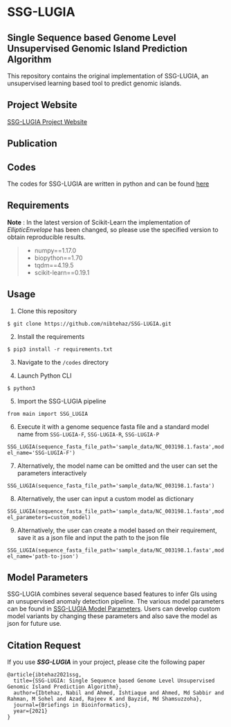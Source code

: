 # SSG-LUGIA
## Single Sequence based Genome Level Unsupervised Genomic Island Prediction Algorithm

This repository contains the original implementation of SSG-LUGIA, an unsupervised learning based tool to predict genomic islands.

## Project Website

[SSG-LUGIA Project Website](https://nibtehaz.github.io/SSG-LUGIA)

## Publication

## Codes

The codes for SSG-LUGIA are written in python and can be found [here](https://github.com/nibtehaz/SSG-LUGIA/tree/master/codes)


## Requirements

**Note** : In the latest version of Scikit-Learn the implementation of *EllipticEnvelope* has been changed, so please use the specified version to obtain reproducible results.

> * numpy==1.17.0
> * biopython==1.70
> * tqdm==4.19.5
> * scikit-learn==0.19.1


## Usage

1. Clone this repository

```$ git clone https://github.com/nibtehaz/SSG-LUGIA.git```

2. Install the requirements

```$ pip3 install -r requirements.txt```

3. Navigate to the ```/codes``` directory

4. Launch Python CLI

``` $ python3 ```

5. Import the SSG-LUGIA pipeline

```from main import SSG_LUGIA```

6. Execute it with a genome sequence fasta file and a standard model name from ```SSG-LUGIA-F```, ```SSG-LUGIA-R```, ```SSG-LUGIA-P```


```SSG_LUGIA(sequence_fasta_file_path='sample_data/NC_003198.1.fasta',model_name='SSG-LUGIA-F')```

7. Alternatively, the model name can be omitted and the user can set the parameters interactively

```SSG_LUGIA(sequence_fasta_file_path='sample_data/NC_003198.1.fasta')```

8. Alternatively, the user can input a custom model as dictionary

```SSG_LUGIA(sequence_fasta_file_path='sample_data/NC_003198.1.fasta',model_parameters=custom_model)```

9. Alternatively, the user can create a model based on their requirement, save it as a json file and input the path to the json file

```SSG_LUGIA(sequence_fasta_file_path='sample_data/NC_003198.1.fasta',model_name='path-to-json')```


## Model Parameters

SSG-LUGIA combines several sequence based features to infer GIs using an unsupervised anomaly detection pipeline. The various model parameters can be found in [SSG-LUGIA Model Parameters](https://nibtehaz.github.io/SSG-LUGIA/params). Users can develop custom model variants by changing these parameters and also save the model as json for future use.


## Citation Request

If you use ***SSG-LUGIA*** in your project, please cite the following paper

```
@article{ibtehaz2021ssg,
  title={SSG-LUGIA: Single Sequence based Genome Level Unsupervised Genomic Island Prediction Algorithm},
  author={Ibtehaz, Nabil and Ahmed, Ishtiaque and Ahmed, Md Sabbir and Rahman, M Sohel and Azad, Rajeev K and Bayzid, Md Shamsuzzoha},
  journal={Briefings in Bioinformatics},
  year={2021}
}
```
